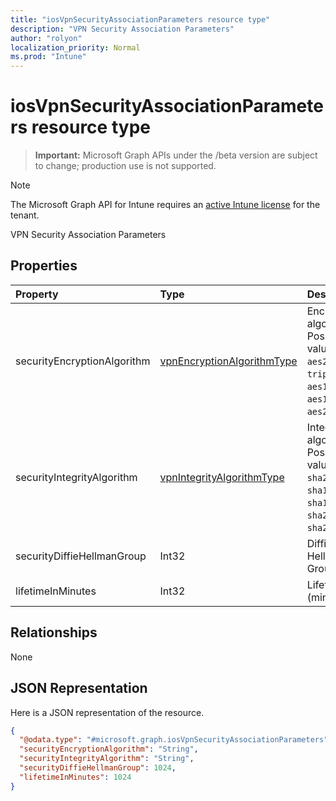 ```yaml
---
title: "iosVpnSecurityAssociationParameters resource type"
description: "VPN Security Association Parameters"
author: "rolyon"
localization_priority: Normal
ms.prod: "Intune"
---
```


# iosVpnSecurityAssociationParameters resource type

> **Important:** Microsoft Graph APIs under the /beta version are subject to change; production use is not supported.

> [!NOTE]
> The Microsoft Graph API for Intune requires an [active Intune license](https://go.microsoft.com/fwlink/?linkid=839381) for the tenant.

VPN Security Association Parameters

## Properties
|Property|Type|Description|
|:---|:---|:---|
|securityEncryptionAlgorithm|[vpnEncryptionAlgorithmType](../resources/intune-deviceconfig-vpnencryptionalgorithmtype.md)|Encryption algorithm. Possible values are: `aes256`, `des`, `tripleDes`, `aes128`, `aes128Gcm`, `aes256Gcm`.|
|securityIntegrityAlgorithm|[vpnIntegrityAlgorithmType](../resources/intune-deviceconfig-vpnintegrityalgorithmtype.md)|Integrity algorithm. Possible values are: `sha2_256`, `sha1_96`, `sha1_160`, `sha2_384`, `sha2_512`.|
|securityDiffieHellmanGroup|Int32|Diffie-Hellman Group|
|lifetimeInMinutes|Int32|Lifetime (minutes)|

## Relationships
None

## JSON Representation
Here is a JSON representation of the resource.
<!-- {
  "blockType": "resource",
  "@odata.type": "microsoft.graph.iosVpnSecurityAssociationParameters"
}
-->
``` json
{
  "@odata.type": "#microsoft.graph.iosVpnSecurityAssociationParameters",
  "securityEncryptionAlgorithm": "String",
  "securityIntegrityAlgorithm": "String",
  "securityDiffieHellmanGroup": 1024,
  "lifetimeInMinutes": 1024
}
```





